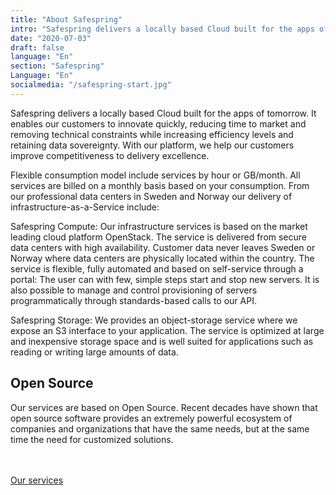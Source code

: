 ```yaml
---
title: "About Safespring"
intro: "Safespring delivers a locally based Cloud built for the apps of tomorrow."
date: "2020-07-03"
draft: false
language: "En"
section: "Safespring"
Language: "En"
socialmedia: "/safespring-start.jpg"
---
```

<div class="ingress"><p>Safespring delivers a locally based Cloud built for the apps of tomorrow. It enables our customers to innovate quickly, reducing time to market and removing technical constraints while increasing efficiency levels and retaining data sovereignty. With our platform, we help our customers improve competitiveness to delivery excellence.</p></div>
<p>Flexible consumption model include services by hour or GB/month. All services are billed on a monthly basis based on your consumption. From our professional data centers in Sweden and Norway our delivery of infrastructure-as-a-Service include:</p>
<p><span class="inline-rubrik">Safespring Compute:</span> Our infrastructure services is based on the market leading cloud platform OpenStack. The service is delivered from secure data centers with high availability. Customer data never leaves Sweden or Norway where data centers are physically located within the country. The service is flexible, fully automated and based on self-service through a portal: The user can with few, simple steps start and stop new servers. It is also possible to manage and control provisioning of servers programmatically through standards-based calls to our API.</p>
<p><span class="inline-rubrik">Safespring Storage:</span> We provides an object-storage service where we expose an S3 interface to your application. The service is optimized at large and inexpensive storage space and is well suited for applications such as reading or writing large amounts of data.</p>
<h2>Open Source</h2>
<p>Our services are based on Open Source. Recent decades have shown that open source software provides an extremely powerful ecosystem of companies and organizations that have the same needs, but at the same time the need for customized solutions.</p>
<br><br><a href="/en/services" id="button">Our services</a>
